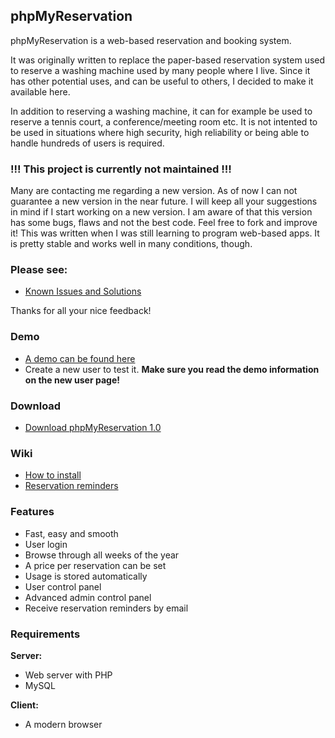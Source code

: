 ## phpMyReservation

phpMyReservation is a web-based reservation and booking system.

It was originally written to replace the paper-based reservation system used to reserve a washing machine used by many people where I live. Since it has other potential uses, and can be useful to others, I decided to make it available here.

In addition to reserving a washing machine, it can for example be used to reserve a tennis court, a conference/meeting room etc. It is not intented to be used in situations where high security, high reliability or being able to handle hundreds of users is required.

### !!! This project is currently not maintained !!!

Many are contacting me regarding a new version. As of now I can not guarantee a new version in the near future. I will keep all your suggestions in mind if I start working on a new version. I am aware of that this version has some bugs, flaws and not the best code. Feel free to fork and improve it! This was written when I was still learning to program web-based apps. It is pretty stable and works well in many conditions, though.

### Please see:

* [Known Issues and Solutions](http://www.olejon.net/code/phpmyreservation/?issues)

Thanks for all your nice feedback!

### Demo

* [A demo can be found here](http://www.olejon.net/code/phpmyreservation/?demo)
* Create a new user to test it. **Make sure you read the demo information on the new user page!**

### Download

* [Download phpMyReservation 1.0](http://www.olejon.net/code/phpmyreservation/files/phpmyreservation-1.0.tar.bz2)

### Wiki

* [How to install](https://www.olejon.net/code/phpmyreservation/?install)
* [Reservation reminders](https://www.olejon.net/code/phpmyreservation/?reservation_reminders)

### Features

* Fast, easy and smooth
* User login
* Browse through all weeks of the year
* A price per reservation can be set
* Usage is stored automatically
* User control panel
* Advanced admin control panel
* Receive reservation reminders by email

### Requirements

**Server:**

* Web server with PHP
* MySQL

**Client:**

* A modern browser

